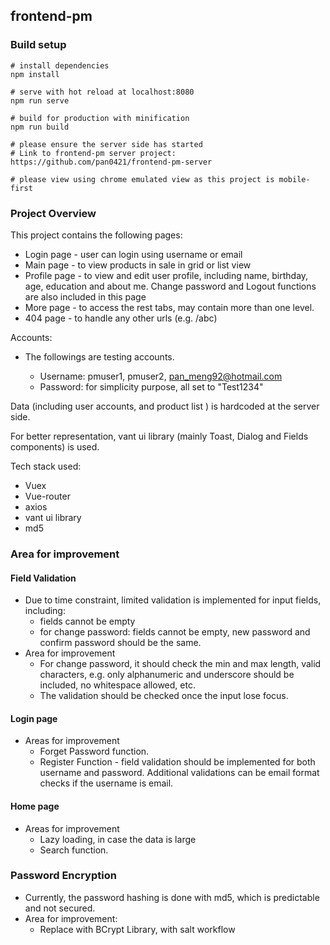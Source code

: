 ## frontend-pm

### Build setup
```
# install dependencies
npm install

# serve with hot reload at localhost:8080
npm run serve

# build for production with minification
npm run build

# please ensure the server side has started 
# Link to frontend-pm server project: https://github.com/pan0421/frontend-pm-server

# please view using chrome emulated view as this project is mobile-first
```

### Project Overview

This project contains the following pages: 

- Login page - user can login using username or email
- Main page - to view products in sale in grid or list view
- Profile page - to view and edit user profile, including name, birthday, age, education and about me. Change password and Logout functions are also included in this page
- More page - to access the rest tabs, may contain more than one level. 
- 404 page - to handle any other urls (e.g. /abc)

Accounts: 

- The followings are testing accounts. 

  - Username: pmuser1, pmuser2, pan_meng92@hotmail.com
  - Password: for simplicity purpose, all set to "Test1234"

Data (including user accounts, and product list ) is hardcoded at the server side. 

For better representation, vant ui library (mainly Toast, Dialog and Fields components) is used. 

Tech stack used:
- Vuex
- Vue-router
- axios
- vant ui library
- md5

### Area for improvement

#### Field Validation

- Due to time constraint, limited validation is implemented for input fields, including:
  - fields cannot be empty
  - for change password: fields cannot be empty, new password and confirm password should be the same. 
- Area for improvement
  - For change password, it should check the min and max length, valid characters, e.g. only alphanumeric and underscore should be included, no whitespace allowed, etc. 
  - The validation should be checked once the input lose focus. 

#### Login page

- Areas for improvement
  - Forget Password function. 
  - Register Function - field validation should be implemented for both username and password. Additional validations can be email format checks if the username is email. 

#### Home page

- Areas for improvement
  - Lazy loading, in case the data is large
  - Search function. 

### Password Encryption

- Currently, the password hashing is done with md5, which is predictable and not secured. 
- Area for improvement: 
  - Replace with BCrypt Library, with salt workflow
